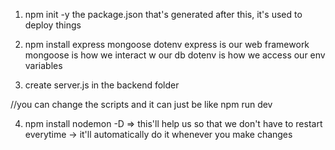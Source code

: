 1. npm init -y
    the package.json that's generated after this, it's used to deploy things 

2. npm install express mongoose dotenv
    express is our web framework 
    mongoose is how we interact w our db 
    dotenv is how we access our env variables 

3. create server.js in the backend folder

//you can change the scripts and it can just be like npm run dev

4. npm install nodemon -D => this'll help us so that we don't have to restart everytime -> it'll automatically do it whenever you make changes 